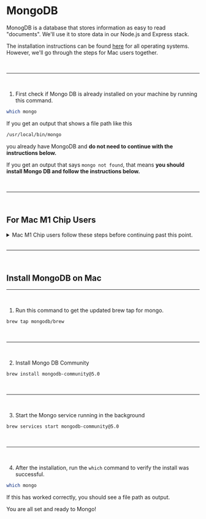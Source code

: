 # MongoDB

MonogDB is a database that stores information as easy to read "documents". We'll use it to store data in our Node.js and Express stack.

The installation instructions can be found [here](https://docs.mongodb.com/manual/administration/install-community/) for all operating systems. However, we'll go through the steps for Mac users together.

<br/>

---

<br/>

1. First check if Mongo DB is already installed on your machine by running this command.
```bash
which mongo
```

If you get an output that shows a file path like this
```bash
/usr/local/bin/mongo
```
you already have MongoDB and **do not need to continue with the instructions below.**

If you get an output that says `mongo not found`, that means **you should install Mongo DB and follow the instructions below.**

<br/>

---

<br/>

## For Mac M1 Chip Users

<details>
<summary>Mac M1 Chip users follow these steps before continuing past this point.</summary>

1. Check where Homebrew installs packages.
```bash
brew --prefix
```
You may see `/usr/local`. We'll update this so that homebrew installs packages in the proper location (`/opt/homebrew`).

<br/>

---

<br/>

2. The following steps will create the proper directory, set up the permissions, and download Homebrew.
```bash
sudo mkdir -p /opt/homebrew
sudo chown -R $(whoami):staff /opt/homebrew
cd /opt
curl -L https://github.com/Homebrew/brew/tarball/master | tar xz --strip 1 -C homebrew
```

<br/>

---

<br/>

3. Add the Homebrew bin to your PATH variable.
```bash
echo export PATH="/opt/homebrew/bin:/usr/local/bin:$PATH" >> ~/.zprofile
echo export PATH="/opt/homebrew/bin:/usr/local/bin:$PATH" >> ~/.zshrc
```

<br/>

---

<br/>

4. Quit out of your terminal completely with `cmd + q` and then open it up again.

<br/>

---

<br/>

5. Check if the Homebrew install location has been updated.
```bash
brew --prefix
```
You should now see `/opt/homebrew` and are good to continue.

</details>

<br/>

---

<br/>

## Install MongoDB on Mac

---

<br/>

1. Run this command to get the updated brew tap for mongo.
```bash
brew tap mongodb/brew
```

<br/>

---

<br/>

2. Install Mongo DB Community
```bash
brew install mongodb-community@5.0
```

<br/>

---

<br/>

3. Start the Mongo service running in the background

```bash
brew services start mongodb-community@5.0
```

<br/>

---

<br/>

4. After the installation, run the `which` command to verify the install was successful.

```bash
which mongo
```

If this has worked correctly, you should see a file path as output.

You are all set and ready to Mongo!